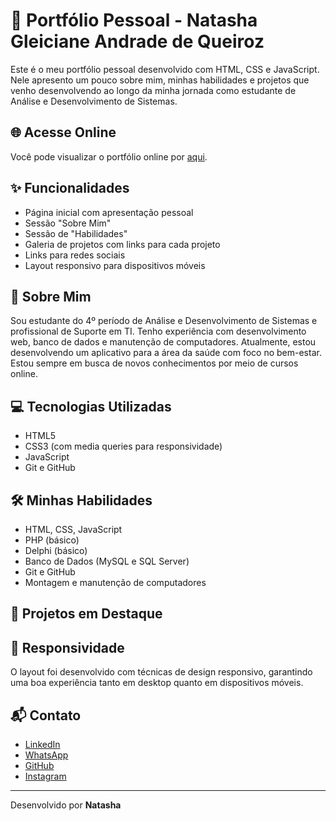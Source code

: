 # 💼 Portfólio Pessoal - Natasha Gleiciane Andrade de Queiroz

Este é o meu portfólio pessoal desenvolvido com HTML, CSS e JavaScript. Nele apresento um pouco sobre mim, minhas habilidades e projetos que venho desenvolvendo ao longo da minha jornada como estudante de Análise e Desenvolvimento de Sistemas.

## 🌐 Acesse Online

Você pode visualizar o portfólio online por [aqui](https://natasha-queiroz.github.io/).

## ✨ Funcionalidades

- Página inicial com apresentação pessoal
- Sessão "Sobre Mim"
- Sessão de "Habilidades"
- Galeria de projetos com links para cada projeto
- Links para redes sociais
- Layout responsivo para dispositivos móveis

## 🧠 Sobre Mim

Sou estudante do 4º período de Análise e Desenvolvimento de Sistemas e profissional de Suporte em TI. Tenho experiência com desenvolvimento web, banco de dados e manutenção de computadores. Atualmente, estou desenvolvendo um aplicativo para a área da saúde com foco no bem-estar. Estou sempre em busca de novos conhecimentos por meio de cursos online.

## 💻 Tecnologias Utilizadas

- HTML5
- CSS3 (com media queries para responsividade)
- JavaScript
- Git e GitHub

## 🛠️ Minhas Habilidades

- HTML, CSS, JavaScript
- PHP (básico)
- Delphi (básico)
- Banco de Dados (MySQL e SQL Server)
- Git e GitHub
- Montagem e manutenção de computadores

## 📁 Projetos em Destaque


## 📱 Responsividade

O layout foi desenvolvido com técnicas de design responsivo, garantindo uma boa experiência tanto em desktop quanto em dispositivos móveis.

## 📬 Contato

- [LinkedIn](https://www.linkedin.com/in/natasha-queiroz-8095761a3/)
- [WhatsApp](http://wa.me/558597987546)
- [GitHub](https://github.com/natasha-queiroz)
- [Instagram](https://www.instagram.com/natasha_queiroz/)

---

Desenvolvido por **Natasha**
